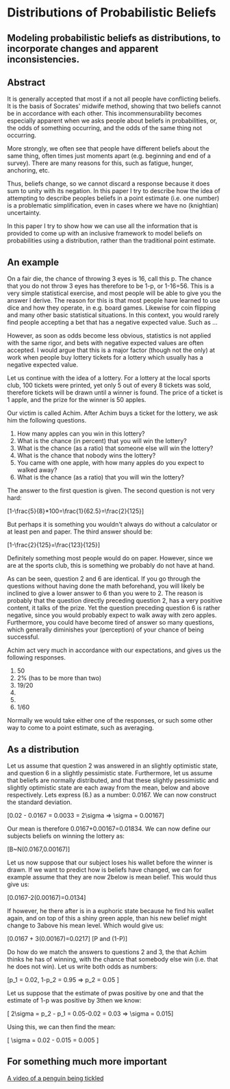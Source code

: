 Distributions of Probabilistic Beliefs
========================================================
Modeling probabilistic beliefs as distributions, to incorporate changes and apparent inconsistencies.
--------------------------------------------------------

Abstract
--------------------------------------------------------
It is generally accepted that most if a not all people have conflicting beliefs. It is the basis of Socrates' midwife method, showing that two beliefs cannot be in accordance with each other. This incommensurability becomes especially apparent when we asks people about beliefs in probabilities, or, the odds of something occurring, and the odds of the same thing not occurring.

More strongly, we often see that people have different beliefs about the same thing, often times just moments apart (e.g. beginning and end of a survey). There are many reasons for this, such as fatigue, hunger, anchoring, etc.

Thus, beliefs change, so we cannot discard a response because it does sum to unity with its negation. In this paper I try to describe how the idea of attempting to describe peoples beliefs in a point estimate (i.e. one number) is a problematic simplification, even in cases where we have no (knightian) uncertainty.

In this paper I try to show how we can use all the information that is provided to come up with an inclusive framework to model beliefs on probabilities using a distribution, rather than the traditional point estimate.

An example
--------------------------------------------------------
On a fair die, the chance of throwing 3 eyes is 16, call this p. The chance that you do not throw 3 eyes has therefore to be 1-p, or 1-16=56. This is a very simple statistical exercise, and most people will be able to give you the answer I derive. The reason for this is that most people have learned to use dice and how they operate, in e.g. board games. Likewise for coin flipping and many other basic statistical situations. In this context, you would rarely find people accepting a bet that has a negative expected value. Such as ...

However, as soon as odds become less obvious, statistics is not applied with the same rigor, and bets with negative expected values are often accepted. I would argue that this is a major factor (though not the only) at work when people buy lottery tickets for a lottery which usually has a negative expected value.

Let us continue with the idea of a lottery. For a lottery at the local sports club, 100 tickets were printed, yet only 5 out of every 8 tickets was sold, therefore tickets will be drawn until a winner is found. The price of a ticket is 1 apple, and the prize for the winner is 50 apples.

Our victim is called Achim. After Achim buys a ticket for the lottery, we ask him the following questions.

1. How many apples can you win in this lottery?
2. What is the chance (in percent) that you will win the lottery?
3. What is the chance (as a ratio) that someone else will win the lottery?
4. What is the chance that nobody wins the lottery?
5. You came with one apple, with how many apples do you expect to walked away?
6. What is the chance (as a ratio) that you will win the lottery?

The answer to the first question is given. The second question is not very hard:

\[1-\frac{5}{8}*100=\frac{1}{62.5}=\frac{2}{125}\]

But perhaps it is something you wouldn't always do without a calculator or at least pen and paper. The third answer should be:

\[1-\frac{2}{125}=\frac{123}{125}\]

Definitely something most people would do on paper. However, since we are at the sports club, this is something we probably do not have at hand.

As can be seen, question 2 and 6 are identical. If you go through the questions without having done the math beforehand, you will likely be inclined to give a lower answer to 6 than you were to 2. The reason is probably that the question directly preceding question 2, has a very positive content, it talks of the prize. Yet the question preceding question 6 is rather negative, since you would probably expect to walk away with zero apples. Furthermore, you could have become tired of answer so many questions, which generally diminishes your (perception) of your chance of being successful.

Achim act very much in accordance with our expectations, and gives us the following responses.

1. 50
2. 2% (has to be more than two)
3. 19/20
4.
5. 
6. 1/60

Normally we would take either one of the responses, or such some other way to come to a point estimate, such as averaging. 

As a distribution
--------------------------------------------------------
Let us assume that question 2 was answered in an slightly optimistic state, and question 6 in a slightly pessimistic state. Furthermore, let us assume that beliefs are normally distributed, and that these slightly pessimistic and slightly optimistic state are each away from the mean, below and above respectively. Lets express (6.) as a number: 0.0167. We can now construct the standard deviation.

\[0.02 - 0.0167 = 0.0033 = 2\sigma => \sigma = 0.00167\]

Our mean is therefore 0.0167+0.00167=0.01834. We can now define our subjects beliefs on winning the lottery as:

\[B~N(0.0167,0.00167)\]

Let us now suppose that our subject loses his wallet before the winner is drawn. If we want to predict how is beliefs have changed, we can for example assume that they are now 2below is mean belief. This would thus give us:

\[0.0167-2(0.00167)=0.0134\]

If however, he there after is in a euphoric state because he find his wallet again, and on top of this a shiny green apple, than his new belief might change to 3above his mean level. Which would give us:

\[0.0167 + 3(0.00167)=0.0217\]
\[P and (1-P)\]

Do how do we match the answers to questions 2 and 3, the that Achim thinks he has of winning, with the chance that somebody else win (i.e. that he does not win). Let us write both odds as numbers:

\[p_1 = 0.02, 1-p_2 = 0.95 => p_2 = 0.05 \]

Let us suppose that the estimate of pwas positive by one and that the estimate of 1-p was positive by 3then we know:

\[ 2\sigma = p_2 - p_1 = 0.05-0.02 = 0.03 => \sigma = 0.015\]

Using this, we can then find the mean:

\[ \sigma = 0.02 - 0.015 = 0.005 \]

For something much more important
--------------------------------------------------------
[A video of a penguin being tickled](http://www.youtube.com/watch?v=FVwtTrlPSSk)
